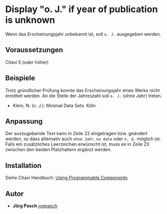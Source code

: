 # Display "o. J." if year of publication is unknown

Wenn das Erscheinungsjahr unbekannt ist, soll `o. J.` ausgegeben werden. 

## Voraussetzungen
Citavi 5 (oder höher)

## Beispiele
Trotz gründlicher Prüfung konnte das Erscheinungsjahr eines Werks nicht ermittelt werden. An die Stelle der Jahreszahl soll `o. J.` (ohne Jahr) treten.

- Klein, N. (o. J.): Minimal Data Sets. Köln.

## Anpassung
Der auszugebende Text kann in Zeile 22 eingetragen bzw. geändert werden, so dass alternativ auch `ohne Jahr`, `no date` oder `n. d.` möglich ist.
Falls ein zusätzliches Leerzeichen erwünscht ist, muss es in Zeile 23 zwischen den beiden Platzhaltern ergänzt werden.

## Installation
Siehe Citavi Handbuch: [Using Programmable Components](https://www.citavi.com/programmable_components)

## Autor

* **Jörg Pasch** [joepasch](https://github.com/joepasch)
